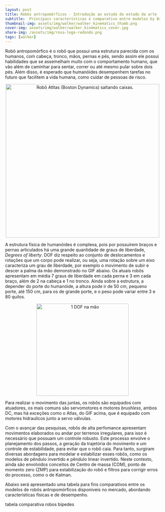 ```yaml
---
layout: post
title: Robôs antropomórficos - Introdução ao estudo do estado da arte
subtitle:  Princípais características e comparativo entre modelos by Brenda Alencar
thumbnail-img: assets/img/walker/walker_kinematics_thumb.png
cover-img: assets/img/walker/walker_kinematics_cover.jpg
share-img: /assets/img/rosa-logo-redondo.png
tags: [walker]
---
```



Robô antropomórfico é o robô que possui uma estrutura parecida com os humanos, com cabeça, tronco, mãos, pernas e pés, sendo assim ele possui habilidades que se assemelham muito com o comportamento humano, que vão além de caminhar para sentar, correr ou até mesmo pular sobre dois pés. Além disso, é esperado que humanóides desempenhem tarefas no futuro que facilitem a vida humana, como cuidar de pessoas de risco.

<center><img src="{{ 'assets/img/walker/boston-dynamics-saltando-degraus.gif' | relative_url }}" alt="Robô Atltas (Boston Dynamics) saltando caixas." width="500"/>
</center>

A estrutura física de humanóides é complexa, pois por possuírem braços e pernas articulados há uma grande quantidade de graus de liberdade, *Degrees of liberty*. DOF diz respeito ao conjunto de deslocamentos e rotações que um corpo pode realizar, ou seja, uma rotação sobre um eixo caracteriza um grau de liberdade,  por exemplo o movimento de subir e descer a palma da mão demonstrado no GIF abaixo. Os atuais robôs apresentam em média 7 graus de liberdade em cada perna e 3 em cada braço, além de 2 na cabeça e 1 no tronco. Ainda sobre a estrutura, a depender do porte do humanóide, a altura pode ir de 50 cm, pequeno porte, até 150 cm, para os de grande porte, e o peso pode variar entre 3 e 80 quilos.

<center><img src="{{ 'assets/img/walker/dof-hand.gif' | relative_url }}" alt="1 DOF na mão" width="300"/>
</center>

Para realizar o movimento das juntas, os robôs são equipados com atuadores, os mais comuns são servomotores e motores *brushless*, ambos DC, mas há exceções como o Atlas, do GIF acima, que é equipado com motores hidraulicos junto a servo válvulas.

Com o avançar das pesquisas, robôs de alta perfomance apresentam movimentos elaborados ou andar por terrenos irregulares, para isso é necessário que possuam um controle robusto. Este processo envolve o planejamento dos passos, a geração da trajetória do movimento e um controle de estabilidade, para evitar que o robô caia. Para tanto, surgiram diversas abordagens para modelar e estabilizar esses robôs, como os modelos de pêndulo invertido e pêndulo linear invertido. Neste contexto, ainda são envolvidos conceitos de Centro de massa (COM), ponto de momento zero (ZMP) para estabilização do robô e filtros para corrigir erros do processo, como o de Kalman.

Abaixo será apresentado uma tabela para fins comparativos entre os modelos de robôs antropomórficos disponíveis no mercado, abordando características físicas e de desempenho.


tabela comparativa robos bipedes
